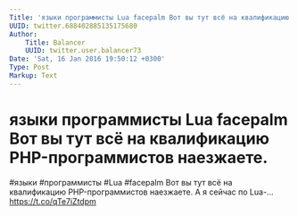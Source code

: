 ```yaml
---
Title: 'языки программисты Lua facepalm Вот вы тут всё на квалификацию PHP-программистов наезжаете.'
UUID: twitter.688402885135175680
Author:
    Title: Balancer
    UUID: twitter.user.balancer73
Date: 'Sat, 16 Jan 2016 19:50:12 +0300'
Type: Post
Markup: Text
---
```


# языки программисты Lua facepalm Вот вы тут всё на квалификацию PHP-программистов наезжаете.

#языки #программисты #Lua #facepalm Вот вы тут всё на
квалификацию PHP-программистов наезжаете. А я сейчас по
Lua-… https://t.co/qTe7iZtdpm